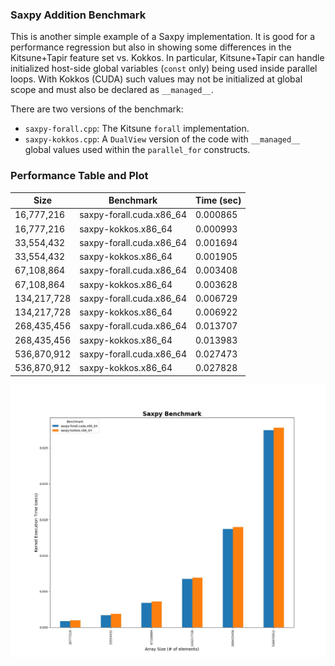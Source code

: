 ### __Saxpy Addition Benchmark__

This is another simple example of a Saxpy implementation. It is good for a performance regression but also in showing some differences in the Kitsune+Tapir feature set vs. Kokkos.  In particular, Kitsune+Tapir can handle initialized host-side global variables (`const` only) being used
inside parallel loops.  With Kokkos (CUDA) such values may not be initialized at global scope and must also be declared as `__managed__`.

There are two versions of the benchmark:

* `saxpy-forall.cpp`: The Kitsune `forall` implementation.
* `saxpy-kokkos.cpp`: A `DualView` version of the code with `__managed__` global values used within the `parallel_for` constructs.

### __Performance Table and Plot__

<!--- A nice site to convert CSV to MD --
  https://www.convertcsv.com/csv-to-markdown.htm
--->
|Size       |Benchmark               |Time (sec) |
|-----------|------------------------|-----------|
|16,777,216 |saxpy-forall.cuda.x86_64|0.000865   |
|16,777,216 |saxpy-kokkos.x86_64     |0.000993   |
|33,554,432 |saxpy-forall.cuda.x86_64|0.001694   |
|33,554,432 |saxpy-kokkos.x86_64     |0.001905   |
|67,108,864 |saxpy-forall.cuda.x86_64|0.003408   |
|67,108,864 |saxpy-kokkos.x86_64     |0.003628   |
|134,217,728|saxpy-forall.cuda.x86_64|0.006729   |
|134,217,728|saxpy-kokkos.x86_64     |0.006922   |
|268,435,456|saxpy-forall.cuda.x86_64|0.013707   |
|268,435,456|saxpy-kokkos.x86_64     |0.013983   |
|536,870,912|saxpy-forall.cuda.x86_64|0.027473   |
|536,870,912|saxpy-kokkos.x86_64     |0.027828   |



![Vector Addition Plot](plots/saxpy-benchmark-x86_64-06-23-2022_10:20.jpg "Vector Addition Performance Plot")
